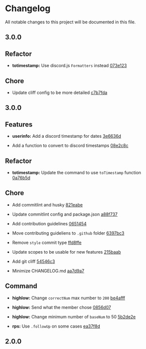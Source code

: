 # Changelog

All notable changes to this project will be documented in this file.

## 3.0.0

## Refactor

- **totimestamp:** Use discord.js `Formatters` instead [073e123](https://github.com/nyx-team/nyx/commit/073e123cc1b96adccfecf21bd0a604699f422636)


## Chore

-  Update cliff config to be more detailed [c7b7fda](https://github.com/nyx-team/nyx/commit/c7b7fda64d1f7533386bf9f87bc72cbb0e9cb8e1)

## 3.0.0

## Features

- **userinfo:** Add a discord timestamp for dates [3e6636d](https://github.com/nyx-team/nyx/commit/3e6636d05010fc0b3413d16bc48cf62f370dc4a9)

-  Add a function to convert to discord timestamps [08e2c8c](https://github.com/nyx-team/nyx/commit/08e2c8c01eff09a0e035bbe6ba8a9cb72a458904)


## Refactor

- **totimestamp:** Update the command to use `toTimestamp` function [0a76b5d](https://github.com/nyx-team/nyx/commit/0a76b5d013b4543fe431301679dab2112ddf66df)


## Chore

-  Add commitlint and husky [821eabe](https://github.com/nyx-team/nyx/commit/821eabe1016f724d956cff65e481df64666528c9)

-  Update commitlint config and package.json [a88f737](https://github.com/nyx-team/nyx/commit/a88f73709b9f39f92cd98a6f8c1f3d31c513ef7f)

-  Add contribution guidelines [0651454](https://github.com/nyx-team/nyx/commit/06514546c4d18d863cf0eab20b97a33c68f2b81b)

-  Move contributing guideliens to `.github` folder [6397bc3](https://github.com/nyx-team/nyx/commit/6397bc3727eca2be67788361faf1f05b87f98adc)

-  Remove `style` commit type [ffd8ffe](https://github.com/nyx-team/nyx/commit/ffd8ffe76d8132630f85b761c850c6b1c127ed7f)

-  Update scopes to be usable for new features [215baab](https://github.com/nyx-team/nyx/commit/215baab8332841896af024338f5d310add93ab19)

-  Add git cliff [54546c3](https://github.com/nyx-team/nyx/commit/54546c3b7ce63421d9d042857dfbbb921d10af2b)

-  Minimize CHANGELOG.md [aa7d9a7](https://github.com/nyx-team/nyx/commit/aa7d9a76f5c73ac65032975fd689b8db26945842)


## Command

- **highlow:** Change `correctNum` max number to `200` [be4afff](https://github.com/nyx-team/nyx/commit/be4afff5864b8fbe706b41415ec653f4c744a81e)

- **highlow:** Send what the member chose [0856d07](https://github.com/nyx-team/nyx/commit/0856d07865cc69bca848a473ec3e2f6bfac5ced5)

- **highlow:** Change minimum number of `baseNum` to 50 [5b2de2e](https://github.com/nyx-team/nyx/commit/5b2de2e39ee907fe67de4ebcc31e9c843cef38cb)

- **rps:** Use `.followUp` on some cases [ea37f8d](https://github.com/nyx-team/nyx/commit/ea37f8d53caae7d55cf4097ec2096781bccd5969)

## 2.0.0
